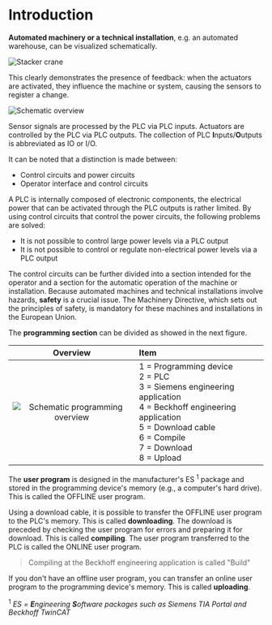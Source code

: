 # Introduction

**Automated machinery or a technical installation**, e.g. an automated warehouse, can be visualized schematically. 

![Stacker crane](/images/stacker_crane.png "Impression of an automated warehouse, ©2020 Realgames")

This clearly demonstrates the presence of feedback: when the actuators are activated, they influence the machine or system, causing the sensors to register a change.

![Schematic overview](/images/overview.png "Schematic overview of an automated system")

Sensor signals are processed by the PLC via PLC inputs. Actuators are controlled by the PLC via PLC outputs.
The collection of PLC **I**nputs/**O**utputs is abbreviated as IO or I/O.

It can be noted that a distinction is made between:
- Control circuits and power circuits
- Operator interface and control circuits

A PLC is internally composed of electronic components, the electrical power that can be activated through the PLC outputs is rather limited. By using control circuits that control the power circuits, the following problems are solved:
- It is not possible to control large power levels via a PLC output
- It is not possible to control or regulate non-electrical power levels via a PLC output

The control circuits can be further divided into a section intended for the operator and a section for the automatic operation of the machine or installation.
Because automated machines and technical installations involve hazards, **safety** is a crucial issue. The Machinery Directive, which sets out the principles of safety, is mandatory for these machines and installations in the European Union.

The **programming section** can be divided as showed in the next figure.

| Overview | Item |
| :---: | :--- |
|![Schematic programming overview](/images/programming_overview.png "Schematic overview of the programming part") | 1 = Programming device <br> 2 = PLC <br> 3 = Siemens engineering application <br> 4 = Beckhoff engineering application <br> 5 = Download cable <br> 6 = Compile <br> 7 = Download <br> 8 = Upload |

The **user program** is designed in the manufacturer's ES <sup>1</sup> package and stored in the programming device's memory (e.g., a computer's hard drive). This is called the OFFLINE user program.

Using a download cable, it is possible to transfer the OFFLINE user program to the PLC's memory. This is called **downloading**. The download is preceded by checking the user program for errors and preparing it for download. This is called **compiling**.
The user program transferred to the PLC is called the ONLINE user program.

> Compiling at the Beckhoff engineering application is called "Build"

If you don't have an offline user program, you can transfer an online user program to the programming device's memory. This is called **uploading**.

<sup>1</sup> *ES = **E**ngineering **S**oftware packages such as Siemens TIA Portal and Beckhoff TwinCAT*